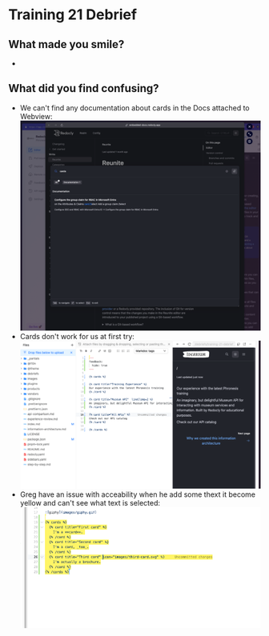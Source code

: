 # Training 21 Debrief

## What made you smile?

* 

## What did you find confusing?

* We can't find any documentation about cards in the Docs attached to Webview:
![Arc_2024-10-10_11.36_u0dwFmmF.png](./Arc_2024-10-10_11.36_u0dwFmmF.png)
* Cards don't work for us at first try:
![Arc_2024-10-10_11.32_nomFMlqe.png](./Arc_2024-10-10_11.32_nomFMlqe.png)
* Greg have an issue with acceability when he add some thext it become yellow and can't see what text is selected:
![Arc_2024-10-10_11.39_kLrEONuq.png](./Arc_2024-10-10_11.39_kLrEONuq.png)
